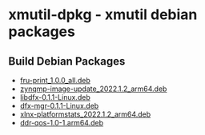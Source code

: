xmutil-dpkg - xmutil debian packages
====================================

## Build Debian Packages

* [fru-print_1.0.0_all.deb](docs/build/fru-print.md)
* [zynqmp-image-update_2022.1.2_arm64.deb](docs/build/zynqmp-image-update.md)
* [libdfx-0.1.1-Linux.deb](docs/build/libdfx.md)
* [dfx-mgr-0.1.1-Linux.deb](docs/build/dfx-mgr.md)
* [xlnx-platformstats_2022.1.2_arm64.deb](docs/build/xlnx-platformstats.md)
* [ddr-qos-1.0-1.arm64.deb](docs/build/ddr-qos.md)
